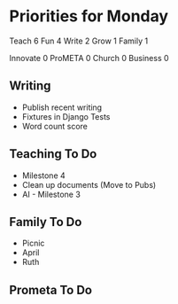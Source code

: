 # Priorities for Monday

Teach 6
Fun 4
Write 2
Grow 1
Family 1

Innovate 0
ProMETA 0
Church 0
Business 0



## Writing
* Publish recent writing
* Fixtures in Django Tests
* Word count score


## Teaching To Do
* Milestone 4
* Clean up documents (Move to Pubs)
* AI - Milestone 3


## Family To Do
* Picnic
* April
* Ruth 


## Prometa To Do

